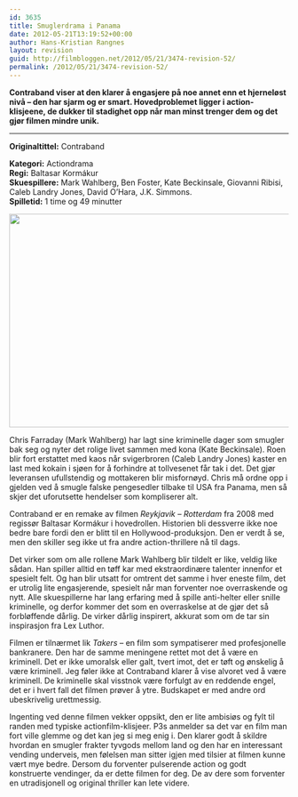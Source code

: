 ```yaml
---
id: 3635
title: Smuglerdrama i Panama
date: 2012-05-21T13:19:52+00:00
author: Hans-Kristian Rangnes
layout: revision
guid: http://filmbloggen.net/2012/05/21/3474-revision-52/
permalink: /2012/05/21/3474-revision-52/
---
```

**Contraband viser at den klarer å engasjere på noe annet enn et hjerneløst nivå &#8211; den har sjarm og er smart. Hovedproblemet ligger i action-klisjeene, de dukker til stadighet opp når man minst trenger dem og det gjør filmen mindre unik.**  
****

**<!--more-->Originaltittel:** Contraband

  
**Kategori:** Actiondrama  
**Regi:** Baltasar Kormákur  
**Skuespillere:** Mark Wahlberg, Ben Foster, Kate Beckinsale, Giovanni Ribisi, Caleb Landry Jones, David O&#8217;Hara, J.K. Simmons.  
**Spilletid:** 1 time og 49 minutter

<a href="http://filmbloggen.net/2012/05/21/smuglerdrama-i-panama/contraband-1/" rel="attachment wp-att-3563"><img class="alignnone size-large wp-image-3563" src="http://filmbloggen.net/wp-content/uploads//2012/05/contraband-1-620x384.jpg" alt="" width="620" height="384" /></a>

Chris Farraday (Mark Wahlberg) har lagt sine kriminelle dager som smugler bak seg og nyter det rolige livet sammen med kona (Kate Beckinsale). Roen blir fort erstattet med kaos når svigerbroren (Caleb Landry Jones) kaster en last med kokain i sjøen for å forhindre at tollvesenet får tak i det. Det gjør leveransen ufullstendig og mottakeren blir misfornøyd. Chris må ordne opp i gjelden ved å smugle falske pengesedler tilbake til USA fra Panama, men så skjer det uforutsette hendelser som kompliserer alt.

Contraband er en remake av filmen _Reykjavik &#8211; Rotterdam_ fra 2008 med regissør Baltasar Kormákur i hovedrollen. Historien bli dessverre ikke noe bedre bare fordi den er blitt til en Hollywood-produksjon. Den er verdt å se, men den skiller seg ikke ut fra andre action-thrillere nå til dags.

Det virker som om alle rollene Mark Wahlberg blir tildelt er like, veldig like sådan. Han spiller alltid en tøff kar med ekstraordinære talenter innenfor et spesielt felt. Og han blir utsatt for omtrent det samme i hver eneste film, det er utrolig lite engasjerende, spesielt når man forventer noe overraskende og nytt. Alle skuespillerne har lang erfaring med å spille anti-helter eller snille kriminelle, og derfor kommer det som en overraskelse at de gjør det så forbløffende dårlig. De virker dårlig inspirert, akkurat som om de tar sin inspirasjon fra Lex Luthor.

Filmen er tilnærmet lik _Takers_ &#8211; en film som sympatiserer med profesjonelle bankranere. Den har de samme meningene rettet mot det å være en kriminell. Det er ikke umoralsk eller galt, tvert imot, det er tøft og ønskelig å være kriminell. Jeg føler ikke at Contraband klarer å vise alvoret ved å være kriminell. De kriminelle skal visstnok være forfulgt av en reddende engel, det er i hvert fall det filmen prøver å ytre. Budskapet er med andre ord ubeskrivelig urettmessig.

Ingenting ved denne filmen vekker oppsikt, den er lite ambisiøs og fylt til randen med typiske actionfilm-klisjeer. P3s anmelder sa det var en film man fort ville glemme og det kan jeg si meg enig i. Den klarer godt å skildre hvordan en smugler frakter tyvgods mellom land og den har en interessant vending underveis, men følelsen man sitter igjen med tilsier at filmen kunne vært mye bedre. Dersom du forventer pulserende action og godt konstruerte vendinger, da er dette filmen for deg. De av dere som forventer en utradisjonell og original thriller kan lete videre.

&nbsp;